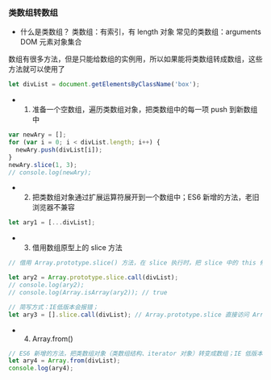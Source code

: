 ### 类数组转数组

+ 什么是类数组？
类数组：有索引，有 length 对象
常见的类数组：arguments DOM 元素对象集合

数组有很多方法，但是只能给数组的实例用，所以如果能将类数组转成数组，这些方法就可以使用了

```javascript
let divList = document.getElementsByClassName('box');
```

+ 1. 准备一个空数组，遍历类数组对象，把类数组中的每一项 push 到新数组中

```javascript
var newAry = [];
for (var i = 0; i < divList.length; i++) {
  newAry.push(divList[i]);
}
newAry.slice(1, 3);
// console.log(newAry);
```

+ 2.  把类数组对象通过扩展运算符展开到一个数组中；ES6 新增的方法，老旧浏览器不兼容

```javascript
let ary1 = [...divList];
```

+ 3. 借用数组原型上的 slice 方法

```javascript
// 借用 Array.prototype.slice() 方法，在 slice 执行时，把 slice 中的 this 修改类数组，就可以实现把类数组转成数组；

let ary2 = Array.prototype.slice.call(divList);
// console.log(ary2);
// console.log(Array.isArray(ary2)); // true

// 简写方式：IE低版本会报错；
let ary3 = [].slice.call(divList); // Array.prototype.slice 直接访问 Array 的原型对象的 slice 方法；[].slice 使用[] 空数组的原型链查找机制找到 slice 方法；
```

+ 4.  Array.from()
```javascript
// ES6 新增的方法，把类数组对象（类数组结构、iterator 对象）转变成数组；IE 低版本不兼容
let ary4 = Array.from(divList);
console.log(ary4);
```